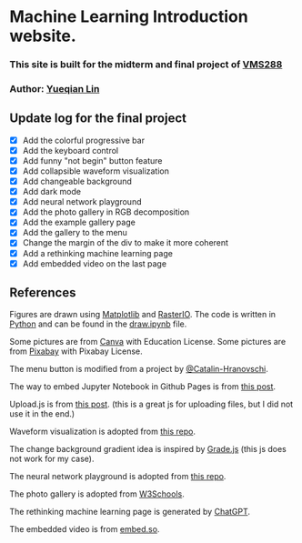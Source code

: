 # Machine Learning Introduction website.

### This site is built for the midterm and final project of [VMS288](https://kalexandrite.github.io/)

### Author: [Yueqian Lin](mailto:yueqian.lin@dukekunshan.edu.cn)

## Update log for the final project

- [x] Add the colorful progressive bar
- [x] Add the keyboard control
- [x] Add funny "not begin" button feature
- [x] Add collapsible waveform visualization
- [x] Add changeable background
- [x] Add dark mode
- [x] Add neural network playground
- [x] Add the photo gallery in RGB decomposition
- [x] Add the example gallery page
- [x] Add the gallery to the menu
- [x] Change the margin of the div to make it more coherent
- [x] Add a rethinking machine learning page
- [x] Add embedded video on the last page

## References

Figures are drawn using [Matplotlib](https://matplotlib.org/)
and [RasterIO](https://rasterio.readthedocs.io/en/latest/). The code is written in [Python](https://www.python.org/) and can be found in the [draw.ipynb](https://github.com/linyueqian/ml_intro/blob/master/draw.ipynb) file.

Some pictures are from [Canva](https://www.canva.com/) with Education License. Some pictures are from [Pixabay](https://pixabay.com/) with Pixabay License.

The menu button is modified from a project by [@Catalin-Hranovschi](https://codepen.io/Catalin-Hranovschi/pen/ydogWP?editors=1100).

The way to embed Jupyter Notebook in Github Pages is from [this post](https://elc.github.io/posts/embed-interactive-notebooks/).

Upload.js is from [this post](https://upload.io/upload-js). (this is a great js for uploading files, but I did not use it in the end.)

Waveform visualization is adopted from [this repo](https://github.com/gg-1414/music-visualizer).

The change background gradient idea is inspired by [Grade.js](https://github.com/benhowdle89/grade) (this js does not work for my case).

The neural network playground is adopted from [this repo](https://github.com/tensorflow/playground).

The photo gallery is adopted from [W3Schools](https://www.w3schools.com/howto/howto_js_tab_img_gallery.asp).

The rethinking machine learning page is generated by [ChatGPT](https://openai.com/blog/chatgpt/).

The embedded video is from [embed.so](https://embed.so/).